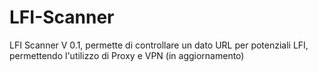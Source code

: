 # LFI-Scanner
LFI Scanner V 0.1, permette di controllare un dato URL per potenziali LFI, permettendo l'utilizzo di Proxy e VPN (in aggiornamento)
